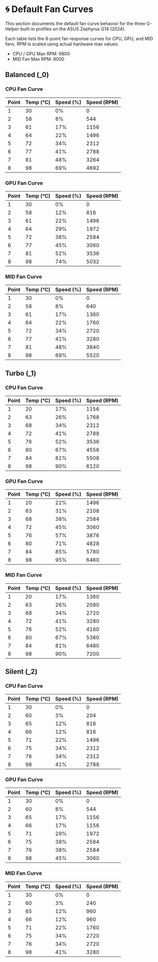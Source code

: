 # 🌀 Default Fan Curves

This section documents the default fan curve behavior for the three G-Helper built-in profiles on the ASUS Zephyrus G14 (2024).

Each table lists the 8-point fan response curves for CPU, GPU, and MID fans. RPM is scaled using actual hardware max values:

- CPU / GPU Max RPM: 6800
- MID Fan Max RPM: 8000

## Balanced (_0)

### CPU Fan Curve

| Point | Temp (°C) | Speed (%) | Speed (RPM) |
|-------|------------|-------------|----------------|
| 1 | 30 | 0% | 0 |
| 2 | 58 | 8% | 544 |
| 3 | 61 | 17% | 1156 |
| 4 | 64 | 22% | 1496 |
| 5 | 72 | 34% | 2312 |
| 6 | 77 | 41% | 2788 |
| 7 | 81 | 48% | 3264 |
| 8 | 98 | 69% | 4692 |

### GPU Fan Curve

| Point | Temp (°C) | Speed (%) | Speed (RPM) |
|-------|------------|-------------|----------------|
| 1 | 30 | 0% | 0 |
| 2 | 58 | 12% | 816 |
| 3 | 61 | 22% | 1496 |
| 4 | 64 | 29% | 1972 |
| 5 | 72 | 38% | 2584 |
| 6 | 77 | 45% | 3060 |
| 7 | 81 | 52% | 3536 |
| 8 | 98 | 74% | 5032 |

### MID Fan Curve

| Point | Temp (°C) | Speed (%) | Speed (RPM) |
|-------|------------|-------------|----------------|
| 1 | 30 | 0% | 0 |
| 2 | 58 | 8% | 640 |
| 3 | 61 | 17% | 1360 |
| 4 | 64 | 22% | 1760 |
| 5 | 72 | 34% | 2720 |
| 6 | 77 | 41% | 3280 |
| 7 | 81 | 48% | 3840 |
| 8 | 98 | 69% | 5520 |

## Turbo (_1)

### CPU Fan Curve

| Point | Temp (°C) | Speed (%) | Speed (RPM) |
|-------|------------|-------------|----------------|
| 1 | 20 | 17% | 1156 |
| 2 | 63 | 26% | 1768 |
| 3 | 68 | 34% | 2312 |
| 4 | 72 | 41% | 2788 |
| 5 | 76 | 52% | 3536 |
| 6 | 80 | 67% | 4556 |
| 7 | 84 | 81% | 5508 |
| 8 | 98 | 90% | 6120 |

### GPU Fan Curve

| Point | Temp (°C) | Speed (%) | Speed (RPM) |
|-------|------------|-------------|----------------|
| 1 | 20 | 22% | 1496 |
| 2 | 63 | 31% | 2108 |
| 3 | 68 | 38% | 2584 |
| 4 | 72 | 45% | 3060 |
| 5 | 76 | 57% | 3876 |
| 6 | 80 | 71% | 4828 |
| 7 | 84 | 85% | 5780 |
| 8 | 98 | 95% | 6460 |

### MID Fan Curve

| Point | Temp (°C) | Speed (%) | Speed (RPM) |
|-------|------------|-------------|----------------|
| 1 | 20 | 17% | 1360 |
| 2 | 63 | 26% | 2080 |
| 3 | 68 | 34% | 2720 |
| 4 | 72 | 41% | 3280 |
| 5 | 76 | 52% | 4160 |
| 6 | 80 | 67% | 5360 |
| 7 | 84 | 81% | 6480 |
| 8 | 98 | 90% | 7200 |

## Silent (_2)

### CPU Fan Curve

| Point | Temp (°C) | Speed (%) | Speed (RPM) |
|-------|------------|-------------|----------------|
| 1 | 30 | 0% | 0 |
| 2 | 60 | 3% | 204 |
| 3 | 65 | 12% | 816 |
| 4 | 66 | 12% | 816 |
| 5 | 71 | 22% | 1496 |
| 6 | 75 | 34% | 2312 |
| 7 | 76 | 34% | 2312 |
| 8 | 98 | 41% | 2788 |

### GPU Fan Curve

| Point | Temp (°C) | Speed (%) | Speed (RPM) |
|-------|------------|-------------|----------------|
| 1 | 30 | 0% | 0 |
| 2 | 60 | 8% | 544 |
| 3 | 65 | 17% | 1156 |
| 4 | 66 | 17% | 1156 |
| 5 | 71 | 29% | 1972 |
| 6 | 75 | 38% | 2584 |
| 7 | 76 | 38% | 2584 |
| 8 | 98 | 45% | 3060 |

### MID Fan Curve

| Point | Temp (°C) | Speed (%) | Speed (RPM) |
|-------|------------|-------------|----------------|
| 1 | 30 | 0% | 0 |
| 2 | 60 | 3% | 240 |
| 3 | 65 | 12% | 960 |
| 4 | 66 | 12% | 960 |
| 5 | 71 | 22% | 1760 |
| 6 | 75 | 34% | 2720 |
| 7 | 76 | 34% | 2720 |
| 8 | 98 | 41% | 3280 |

